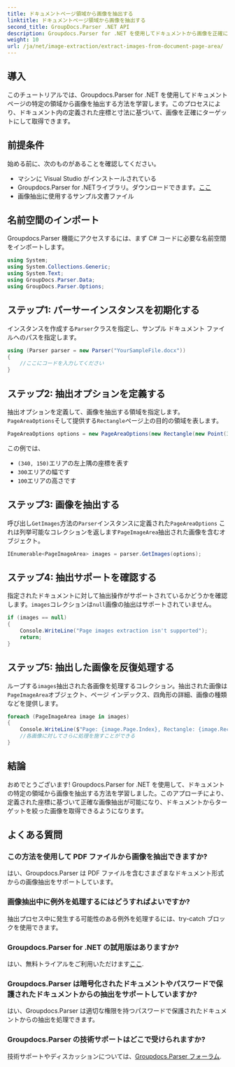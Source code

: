 ```yaml
---
title: ドキュメントページ領域から画像を抽出する
linktitle: ドキュメントページ領域から画像を抽出する
second_title: GroupDocs.Parser .NET API
description: Groupdocs.Parser for .NET を使用してドキュメントから画像を正確に抽出する方法を学びます。正確な画像抽出のために特定の領域をターゲットにする方法を学びます。
weight: 10
url: /ja/net/image-extraction/extract-images-from-document-page-area/
---
```

## 導入
このチュートリアルでは、Groupdocs.Parser for .NET を使用してドキュメント ページの特定の領域から画像を抽出する方法を学習します。このプロセスにより、ドキュメント内の定義された座標と寸法に基づいて、画像を正確にターゲットにして取得できます。
## 前提条件
始める前に、次のものがあることを確認してください。
- マシンに Visual Studio がインストールされている
- Groupdocs.Parser for .NETライブラリ。ダウンロードできます。[ここ](https://releases.groupdocs.com/parser/net/)
- 画像抽出に使用するサンプル文書ファイル
## 名前空間のインポート
Groupdocs.Parser 機能にアクセスするには、まず C# コードに必要な名前空間をインポートします。
```csharp
using System;
using System.Collections.Generic;
using System.Text;
using GroupDocs.Parser.Data;
using GroupDocs.Parser.Options;
```
## ステップ1: パーサーインスタンスを初期化する
インスタンスを作成する`Parser`クラスを指定し、サンプル ドキュメント ファイルへのパスを指定します。
```csharp
using (Parser parser = new Parser("YourSampleFile.docx"))
{
    //ここにコードを入力してください
}
```
## ステップ2: 抽出オプションを定義する
抽出オプションを定義して、画像を抽出する領域を指定します。`PageAreaOptions`そして提供する`Rectangle`ページ上の目的の領域を表します。
```csharp
PageAreaOptions options = new PageAreaOptions(new Rectangle(new Point(340, 150), new Size(300, 100)));
```
この例では、
- `(340, 150)`エリアの左上隅の座標を表す
- `300`エリアの幅です
- `100`エリアの高さです
## ステップ3: 画像を抽出する
呼び出し`GetImages`方法の`Parser`インスタンスに定義された`PageAreaOptions` これは列挙可能なコレクションを返します`PageImageArea`抽出された画像を含むオブジェクト。
```csharp
IEnumerable<PageImageArea> images = parser.GetImages(options);
```
## ステップ4: 抽出サポートを確認する
指定されたドキュメントに対して抽出操作がサポートされているかどうかを確認します。`images`コレクションは`null`画像の抽出はサポートされていません。
```csharp
if (images == null)
{
    Console.WriteLine("Page images extraction isn't supported");
    return;
}
```
## ステップ5: 抽出した画像を反復処理する
ループする`images`抽出された各画像を処理するコレクション。抽出された画像は`PageImageArea`オブジェクト、ページ インデックス、四角形の詳細、画像の種類などを提供します。
```csharp
foreach (PageImageArea image in images)
{
    Console.WriteLine($"Page: {image.Page.Index}, Rectangle: {image.Rectangle}, Type: {image.FileType}");
    //各画像に対してさらに処理を施すことができる
}
```
## 結論
おめでとうございます! Groupdocs.Parser for .NET を使用して、ドキュメントの特定の領域から画像を抽出する方法を学習しました。このアプローチにより、定義された座標に基づいて正確な画像抽出が可能になり、ドキュメントからターゲットを絞った画像を取得できるようになります。

## よくある質問
### この方法を使用して PDF ファイルから画像を抽出できますか?
はい、Groupdocs.Parser は PDF ファイルを含むさまざまなドキュメント形式からの画像抽出をサポートしています。
### 画像抽出中に例外を処理するにはどうすればよいですか?
抽出プロセス中に発生する可能性のある例外を処理するには、try-catch ブロックを使用できます。
### Groupdocs.Parser for .NET の試用版はありますか?
はい、無料トライアルをご利用いただけます[ここ](https://releases.groupdocs.com/).
### Groupdocs.Parser は暗号化されたドキュメントやパスワードで保護されたドキュメントからの抽出をサポートしていますか?
はい、Groupdocs.Parser は適切な権限を持つパスワードで保護されたドキュメントからの抽出を処理できます。
### Groupdocs.Parser の技術サポートはどこで受けられますか?
技術サポートやディスカッションについては、[Groupdocs.Parser フォーラム](https://forum.groupdocs.com/c/parser/17).